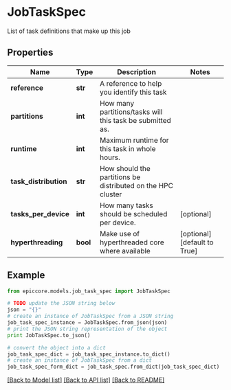 # JobTaskSpec

List of task definitions that make up this job

## Properties

Name | Type | Description | Notes
------------ | ------------- | ------------- | -------------
**reference** | **str** | A reference to help you identify this task | 
**partitions** | **int** | How many partitions/tasks will this task be submitted as. | 
**runtime** | **int** | Maximum runtime for this task in whole hours. | 
**task_distribution** | **str** | How should the partitions be distributed on the HPC cluster | 
**tasks_per_device** | **int** | How many tasks should be scheduled per device. | [optional] 
**hyperthreading** | **bool** | Make use of hyperthreaded core where available | [optional] [default to True]

## Example

```python
from epiccore.models.job_task_spec import JobTaskSpec

# TODO update the JSON string below
json = "{}"
# create an instance of JobTaskSpec from a JSON string
job_task_spec_instance = JobTaskSpec.from_json(json)
# print the JSON string representation of the object
print JobTaskSpec.to_json()

# convert the object into a dict
job_task_spec_dict = job_task_spec_instance.to_dict()
# create an instance of JobTaskSpec from a dict
job_task_spec_form_dict = job_task_spec.from_dict(job_task_spec_dict)
```
[[Back to Model list]](../README.md#documentation-for-models) [[Back to API list]](../README.md#documentation-for-api-endpoints) [[Back to README]](../README.md)


